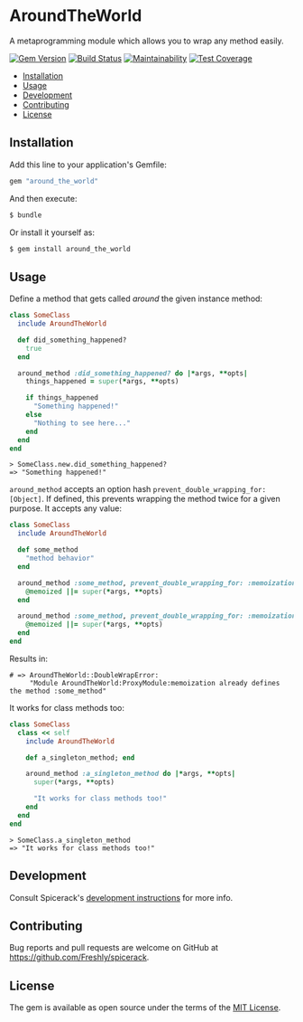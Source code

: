 # AroundTheWorld

A metaprogramming module which allows you to wrap any method easily.

[![Gem Version](https://badge.fury.io/rb/around_the_world.svg)](https://badge.fury.io/rb/around_the_world)
[![Build Status](https://semaphoreci.com/api/v1/freshly/spicerack/branches/master/badge.svg)](https://semaphoreci.com/freshly/spicerack)
[![Maintainability](https://api.codeclimate.com/v1/badges/7e089c2617c530a85b17/maintainability)](https://codeclimate.com/github/Freshly/spicerack/maintainability)
[![Test Coverage](https://api.codeclimate.com/v1/badges/7e089c2617c530a85b17/test_coverage)](https://codeclimate.com/github/Freshly/spicerack/test_coverage)

* [Installation](#installation)
* [Usage](#usage)
* [Development](#development)
* [Contributing](#contributing)
* [License](#license)

## Installation

Add this line to your application's Gemfile:

```ruby
gem "around_the_world"
```

And then execute:
```bash
$ bundle
```

Or install it yourself as:

```bash
$ gem install around_the_world
```

## Usage

Define a method that gets called _around_ the given instance method:

```ruby
class SomeClass
  include AroundTheWorld

  def did_something_happened?
    true
  end

  around_method :did_something_happened? do |*args, **opts|
    things_happened = super(*args, **opts)

    if things_happened
      "Something happened!"
    else
      "Nothing to see here..."
    end
  end
end
```

```
> SomeClass.new.did_something_happened?
=> "Something happened!"
```

`around_method` accepts an option hash `prevent_double_wrapping_for: [Object]`. If defined, this prevents wrapping the method twice for a given purpose. It accepts any value:


```ruby
class SomeClass
  include AroundTheWorld

  def some_method
    "method behavior"
  end

  around_method :some_method, prevent_double_wrapping_for: :memoization do |*args, **opts|
    @memoized ||= super(*args, **opts)
  end

  around_method :some_method, prevent_double_wrapping_for: :memoization do |*args, **opts|
    @memoized ||= super(*args, **opts)
  end
end
```

Results in:

```
# => AroundTheWorld::DoubleWrapError:
     "Module AroundTheWorld:ProxyModule:memoization already defines the method :some_method"
```

It works for class methods too:

```ruby
class SomeClass
  class << self
    include AroundTheWorld

    def a_singleton_method; end

    around_method :a_singleton_method do |*args, **opts|
      super(*args, **opts)

      "It works for class methods too!"
    end
  end
end
```

```
> SomeClass.a_singleton_method
=> "It works for class methods too!"
```

## Development

Consult Spicerack's [development instructions](../README.md#development) for more info.

## Contributing

Bug reports and pull requests are welcome on GitHub at https://github.com/Freshly/spicerack.

## License

The gem is available as open source under the terms of the [MIT License](https://opensource.org/licenses/MIT).
